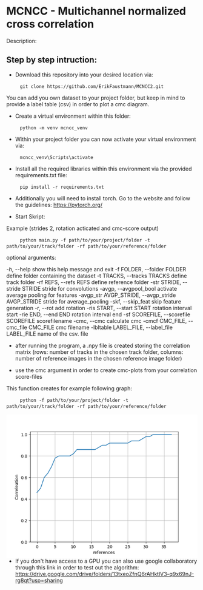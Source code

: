 # MCNCC - Multichannel normalized cross correlation

Description:

## Step by step intruction:

- Download this repository into your desired location via:
```
     git clone https://github.com/ErikFaustmann/MCNCC2.git
```
You can add you own dataset to your project folder, but keep in mind to provide a label table (csv) in order to plot a cmc diagram.

- Create a virtual environment within this folder:
```
     python -m venv mcncc_venv
```

- Within your project folder you can  now activate your virtual environment via:
```
     mcncc_venv\Scripts\activate
```

- Install all the required libraries within this environment via the provided requirements.txt file:
```
     pip install -r requirements.txt
```
- Additionally you will need to install torch. Go to the website and follow the guidelines:
https://pytorch.org/

- Start Skript:

Example (strides 2, rotation acticated and cmc-score output)
```
     python main.py -f path/to/your/project/folder -t path/to/your/track/folder -rf path/to/your/reference/folder
```

optional arguments:

  *-h*, --help            show this help message and exit
  -f FOLDER, --folder FOLDER
                        define folder containing the dataset
  -t TRACKS, --tracks TRACKS
                        define track folder
  -rf REFS, --refs REFS
                        define reference folder
  -str STRIDE, --stride STRIDE
                        stride for convolutions
  -avgp, --avgpool_bool
                        activate average pooling for features
  -avgp_str AVGP_STRIDE, --avgp_stride AVGP_STRIDE
                        stride for average_pooling
  -skf, --skip_feat     skip feature generation
  -r, --rot             add rotation
  -ris START, --start START
                        rotation interval start
  -rie END, --end END   rotation interval end
  -sf SCOREFILE, --scorefile SCOREFILE
                        scorefilename
  -cmc, --cmc           calculate cmc
  -cmcf CMC_FILE, --cmc_file CMC_FILE
                        cmc filename
  -lbltable LABEL_FILE, --label_file LABEL_FILE
                        name of the csv. file

                        

- after running the program, a .npy file is created storing the correlation matrix (rows: number of tracks in the chosen track folder, columns: number of reference images in the chosen reference image folder)

- use the cmc argument in order to create cmc-plots from your correlation score-files

This function creates for example following graph:
```
     python -f path/to/your/project/folder -t path/to/your/track/folder -rf path/to/your/reference/folder 
```
<img src="cmc_score_diagram.png"
     alt="Markdown Monster icon"
     style="float: left; margin-right: 10px;" />    

- If you don't have access to a GPU you can also use google collaboratory through this link in order to test out the algorithm:
https://drive.google.com/drive/folders/13txeoZfnQ6rAHktlV3-q9x69nJ-rg8qt?usp=sharing
